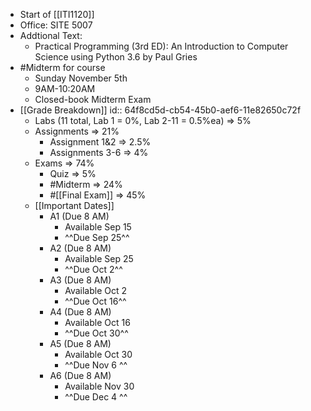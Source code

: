 - Start of [[ITI1120]]
- Office: SITE 5007
- Addtional Text:
	- Practical Programming (3rd ED): An Introduction to Computer Science using Python 3.6 by Paul Gries
- #Midterm for course
	- Sunday November 5th
	- 9AM-10:20AM
	- Closed-book Midterm Exam
- [[Grade Breakdown]]
  id:: 64f8cd5d-cb54-45b0-aef6-11e82650c72f
	- Labs (11 total, Lab 1 = 0%, Lab 2-11 = 0.5%ea) => 5%
	- Assignments => 21%
		- Assignment 1&2 => 2.5%
		- Assignments 3-6 => 4%
	- Exams => 74%
		- Quiz => 5%
		- #Midterm => 24%
		- #[[Final Exam]] => 45%
	- [[Important Dates]]
		- A1 (Due 8 AM)
			- Available Sep 15
			- ^^Due Sep 25^^
		- A2 (Due 8 AM)
			- Available Sep 25
			- ^^Due Oct 2^^
		- A3 (Due 8 AM)
			- Available Oct 2
			- ^^Due Oct 16^^
		- A4 (Due 8 AM)
			- Available Oct 16
			- ^^Due Oct 30^^
		- A5 (Due 8 AM)
			- Available Oct 30
			- ^^Due Nov 6 ^^
		- A6 (Due 8 AM)
			- Available Nov 30
			- ^^Due Dec 4 ^^